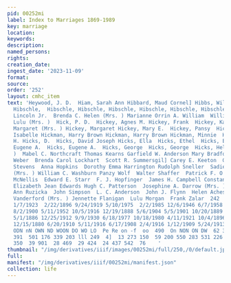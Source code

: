```yaml
---
pid: 00252mi
label: Index to Marriages 1869-1989
key: marriage
location: 
keywords: 
description: 
named_persons: 
rights: 
creation_date: 
ingest_date: '2023-11-09'
format: 
source: 
order: '252'
layout: cmhc_item
text: 'Heywood, J. D.  Hiam, Sarah Ann Hibbard, Maud Cornel] Hibbs, William S.  Hibschle,
  Hibschle,  Hibschle, Hibschle, Hibschle, Hibschle, Hibschle, Hibschle,  Benjamin  Benjamin
  Lincoln Jr.  Brenda C. Helen (Mrs. ) Marianne Orrin A. William  William Joseph  Hick,
  Lulu (Mrs. )  Hick, P. D.  Hickey, Agnes M. Hickey, Frank  Hickey, Katie  Hickey,
  Margaret (Mrs. ) Hickey, Margaret Hickey, Mary E.  Hickey, Pansy  Hickman, Evelyne
  Isabelle Hickman, Harry Brown Hickman, Harry Brown Hickman, Minnie  Hicks, Christian
  H. Hicks, D.  Hicks, David Joseph Hicks, Ella  Hicks, Ethel  Hicks, Ethel  Hicks,
  Eugene A.  Hicks, Eugene A.  Hicks, George  Hicks, George  Hicks, Helen Mary (Mrs.
  )  Mabel C. Northcraft Thomas Kearns Garfield W. Anderson Mary Bradford  Helen A.
  Weber  Brenda Carol Lockhart  Scott R. Summersgil] Carey E. Keeton  Glen Rohn Herrick  Mary
  Stevens  Anna Hopkins  Dorothy Emma Harrington Rudolph Sneller  Sadie McAlister
  (Mrs. ) William C. Washburn Panzy Wolf  Walter Shaffer  Patrick F. O''Donnell William
  McNellis  Edward E. Starr  F. J. Hopfinger  James H. Campbell Constance Ruth Stirling
  Elizabeth Jean Edwards Hugh C. Patterson  Josephine A. Darrow (Mrs. )  Jennie Jackson  Tami
  Ann Ruzicka  John Simpson  L. C. Anderson  John J. Flynn  Helen Acheson  Carrie
  Vanderford (Mrs. ) Jennette Flanigan  Lulu Morgan  Frank Zalar  242  7/12/1899 1/13/1887
  1/7/1923  2/22/1896 9/24/1919 5/10/1975  2/2/1985 12/6/1946 6/7/1958 11/11/1928
  8/2/1900 5/11/1952 10/5/1916 12/19/1888 5/6/1904 5/5/1901 10/20/1889 6/26/1902 9/16/1913
  5/1/1886 12/25/1912 9/9/1930 6/18/1977 10/18/1980 4/11/1921 10/4/1896 2/3/1881 10/21/1989
  12/15/1880 6/20/1910 5/11/1916 6/17/1908 2/4/1916 1/12/1909 5/24/1913 7/13/1918  On
  ODN nN OWN ND WOON DO WO LO  Pe Re on -f  oo  490  On NON ON DW  62 319 137 332  99
  391  501 176 339 203 lll 249  4]  13 273 150  59 200 550 283 531 226 619  22 122
  350  39 901  28 469  29 424  24 437 542  76    '
thumbnail: "/img/derivatives/iiif/images/00252mi/full/250,/0/default.jpg"
full: 
manifest: "/img/derivatives/iiif/00252mi/manifest.json"
collection: life
---
```

